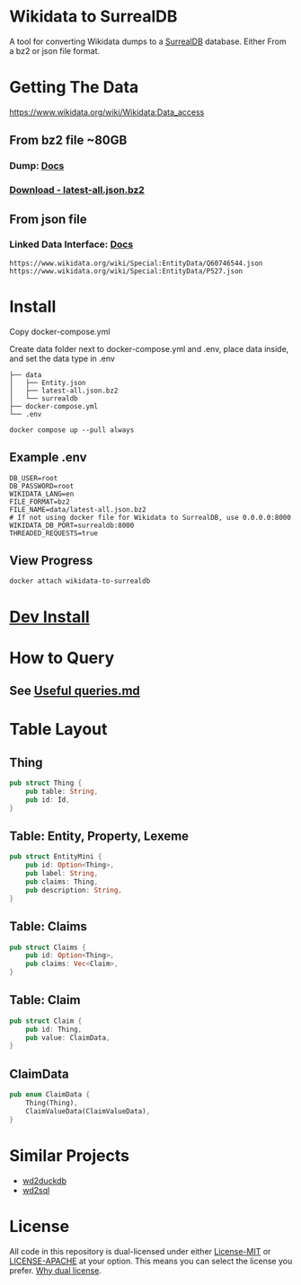 # Wikidata to SurrealDB
A tool for converting Wikidata dumps to a [SurrealDB](https://surrealdb.com/) database. Either From a bz2 or json file format.

# Getting The Data
https://www.wikidata.org/wiki/Wikidata:Data_access

## From bz2 file ~80GB
### Dump: [Docs](https://www.wikidata.org/wiki/Wikidata:Database_download)
### [Download - latest-all.json.bz2](https://dumps.wikimedia.org/wikidatawiki/entities/latest-all.json.bz2)

## From json file
### Linked Data Interface: [Docs](https://www.wikidata.org/wiki/Wikidata:Data_access#Linked_Data_Interface_(URI)) 
```
https://www.wikidata.org/wiki/Special:EntityData/Q60746544.json
https://www.wikidata.org/wiki/Special:EntityData/P527.json
```

# Install
Copy docker-compose.yml

Create data folder next to docker-compose.yml and .env, place data inside, and set the data type in .env   
```
├── data
│   ├── Entity.json
│   ├── latest-all.json.bz2
│   └── surrealdb
├── docker-compose.yml
└── .env
```

`docker compose up --pull always`

## Example .env
``` 
DB_USER=root
DB_PASSWORD=root
WIKIDATA_LANG=en
FILE_FORMAT=bz2
FILE_NAME=data/latest-all.json.bz2
# If not using docker file for Wikidata to SurrealDB, use 0.0.0.0:8000
WIKIDATA_DB_PORT=surrealdb:8000
THREADED_REQUESTS=true
```

## View Progress
`docker attach wikidata-to-surrealdb`

# [Dev Install](./CONTRIBUTING.md#dev-install)

# How to Query
## See [Useful queries.md](./Useful%20queries.md)

# Table Layout
## Thing
```rust
pub struct Thing {
    pub table: String,
    pub id: Id,
}
```

## Table: Entity, Property, Lexeme
```rust
pub struct EntityMini {
    pub id: Option<Thing>,
    pub label: String,
    pub claims: Thing,
    pub description: String,
}
```

## Table: Claims
```rust
pub struct Claims {
    pub id: Option<Thing>,
    pub claims: Vec<Claim>,
}
```

## Table: Claim
```rust
pub struct Claim {
    pub id: Thing,
    pub value: ClaimData,
}
```

## ClaimData
```rust
pub enum ClaimData {
    Thing(Thing),
    ClaimValueData(ClaimValueData),
}
```

# Similar Projects
- [wd2duckdb](https://github.com/weso/wd2duckdb)
- [wd2sql](https://github.com/p-e-w/wd2sql)

# License
All code in this repository is dual-licensed under either [License-MIT](./LICENSE-MIT) or [LICENSE-APACHE](./LICENSE-Apache) at your option. This means you can select the license you prefer. [Why dual license](https://github.com/bevyengine/bevy/issues/2373).
